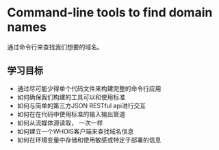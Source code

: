 # Command-line tools to find domain names

通过命令行来查找我们想要的域名。 

## 学习目标

- 通过尽可能少得单个代码文件来构建完整的命令行应用
- 如何确保我们构建的工具可以和使用标准
- 如何与简单的第三方JSON RESTful api进行交互
- 如何在在代码中使用标准的输入输出管道
- 如何从流媒体源读取， 一次一样
- 如何建立一个WHOIS客户端来查找域名信息
- 如何在环境变量中存储和使用敏感或特定于部署的信息